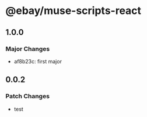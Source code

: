 # @ebay/muse-scripts-react

## 1.0.0

### Major Changes

- af8b23c: first major

## 0.0.2

### Patch Changes

- test
